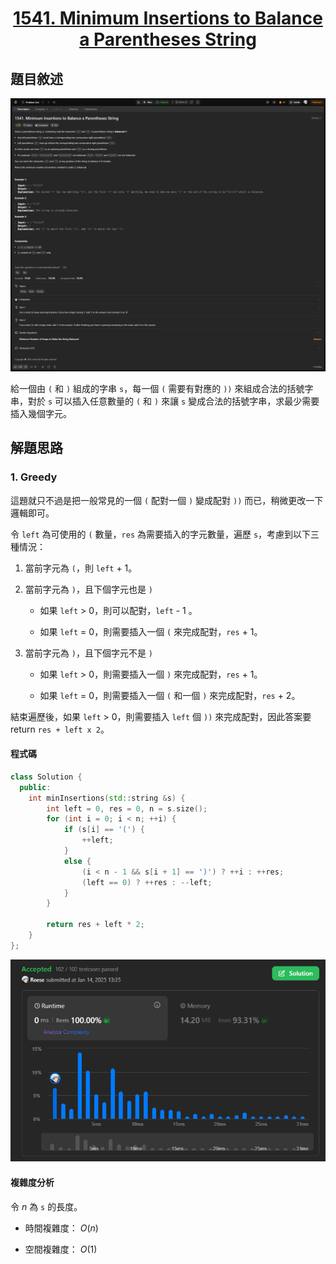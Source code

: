 # <center> [1541. Minimum Insertions to Balance a Parentheses String](https://leetcode.com/problems/minimum-insertions-to-balance-a-parentheses-string/description/) </center>

## 題目敘述

[![](https://raw.githubusercontent.com/reese60525/ForPicGo/main/ForPicGo/Pictures/202501141340412.png)](https://raw.githubusercontent.com/reese60525/ForPicGo/main/ForPicGo/Pictures/202501141340412.png)

給一個由 `(` 和 `)` 組成的字串 `s`，每一個 `(` 需要有對應的 `))` 來組成合法的括號字串，對於 `s` 可以插入任意數量的 `(` 和 `)` 來讓 `s` 變成合法的括號字串，求最少需要插入幾個字元。

## 解題思路

### 1. Greedy

這題就只不過是把一般常見的一個 `(` 配對一個 `)` 變成配對 `))` 而已，稍微更改一下邏輯即可。

令 `left` 為可使用的 `(` 數量，`res` 為需要插入的字元數量，遍歷 `s`，考慮到以下三種情況：

1. 當前字元為 `(`，則 `left` + 1。

2. 當前字元為 `)`，且下個字元也是 `)`

   - 如果 `left` > 0，則可以配對，`left` - 1 。

   - 如果 `left` = 0，則需要插入一個 `(` 來完成配對，`res` + 1。

3. 當前字元為 `)`，且下個字元不是 `)`

   - 如果 `left` > 0，則需要插入一個 `)` 來完成配對，`res` + 1。

   - 如果 `left` = 0，則需要插入一個 `(` 和一個 `)` 來完成配對，`res` + 2。

結束遍歷後，如果 `left` > 0，則需要插入 `left` 個 `))` 來完成配對，因此答案要 return `res + left x 2`。

#### 程式碼

```cpp {.lline-numbers}
class Solution {
  public:
    int minInsertions(std::string &s) {
        int left = 0, res = 0, n = s.size();
        for (int i = 0; i < n; ++i) {
            if (s[i] == '(') {
                ++left;
            }
            else {
                (i < n - 1 && s[i + 1] == ')') ? ++i : ++res;
                (left == 0) ? ++res : --left;
            }
        }

        return res + left * 2;
    }
};
```

[![](https://raw.githubusercontent.com/reese60525/ForPicGo/main/ForPicGo/Pictures/202501141348224.png)](https://raw.githubusercontent.com/reese60525/ForPicGo/main/ForPicGo/Pictures/202501141348224.png)

#### 複雜度分析

令 $n$ 為 `s` 的長度。

- 時間複雜度： $O(n)$

- 空間複雜度： $O(1)$
